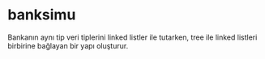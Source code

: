 # banksimu
Bankanın aynı tip veri tiplerini linked listler ile tutarken, tree ile linked listleri birbirine bağlayan bir yapı oluşturur.
